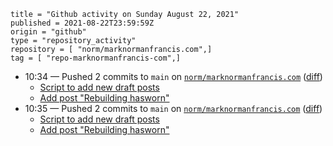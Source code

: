 ```
title = "Github activity on Sunday August 22, 2021"
published = 2021-08-22T23:59:59Z
origin = "github"
type = "repository_activity"
repository = [ "norm/marknormanfrancis.com",]
tag = [ "repo-marknormanfrancis-com",]
```

* 10:34 — Pushed 2 commits to `main` on [`norm/marknormanfrancis.com`](https://github.com/norm/marknormanfrancis.com) ([diff](https://github.com/norm/marknormanfrancis.com/compare/50e9a07767e6aef3b56087284c7abd24463faf63..56ab42c32243681790de6127900c5749f9ceeabd))
  * [Script to add new draft posts](https://github.com/norm/marknormanfrancis.com/commit/0c22ed78e58dafa396eba510666a7cbb480ebb26)
  * [Add post "Rebuilding hasworn"](https://github.com/norm/marknormanfrancis.com/commit/56ab42c32243681790de6127900c5749f9ceeabd)
* 10:35 — Pushed 2 commits to `main` on [`norm/marknormanfrancis.com`](https://github.com/norm/marknormanfrancis.com) ([diff](https://github.com/norm/marknormanfrancis.com/compare/56ab42c32243681790de6127900c5749f9ceeabd..57d5ef540546f2a46a618594a5aefaf47727a329))
  * [Script to add new draft posts](https://github.com/norm/marknormanfrancis.com/commit/5f26c3026825771e2775c3ec75a666668f509a85)
  * [Add post "Rebuilding hasworn"](https://github.com/norm/marknormanfrancis.com/commit/57d5ef540546f2a46a618594a5aefaf47727a329)
